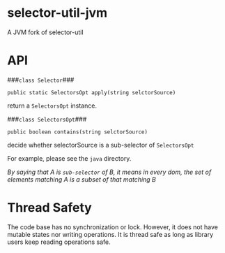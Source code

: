 selector-util-jvm
=================

A JVM fork of selector-util

API
=======

###`class Selector`###

`public static SelectorsOpt apply(string selctorSource)`

return a `SelectorsOpt` instance.


###`class SelectorsOpt`###

`public boolean contains(string selctorSource)`

decide whether selectorSource is a sub-selector of `SelectorsOpt`

For example, please see the `java` directory.

*By saying that A is `sub-selector` of B, it means in every dom, the set of elements matching A is a subset of that matching B*

Thread Safety
====

The code base has no synchronization or lock.
However, it does not have mutable states nor writing operations.
It is thread safe as long as library users keep reading operations safe.

